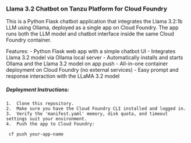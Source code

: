 ### Llama 3.2 Chatbot on Tanzu Platform for Cloud Foundry

This is a Python Flask chatbot application that integrates the Llama 3.2:1b LLM using Ollama, deployed as a single app on Cloud Foundry. The app runs both the LLM model and chatbot interface inside the same Cloud Foundry container.

Features: 
	- Python Flask web app with a simple chatbot UI
	- Integrates Llama 3.2 model via Ollama local server
	- Automatically installs and starts Ollama and the Llama 3.2 model on app push
	- All-in-one container deployment on Cloud Foundry (no external services)
	- Easy prompt and response interaction with the LLaMA 3.2 model

##### Deployment Instructions: 

	1.	Clone this repository.
	2.	Make sure you have the Cloud Foundry CLI installed and logged in.
	3.	Verify the 'manifest.yaml' memory, disk quota, and timeout settings suit your environment.
	4.	Push the app to Cloud Foundry:

```
 cf push your-app-name
```
